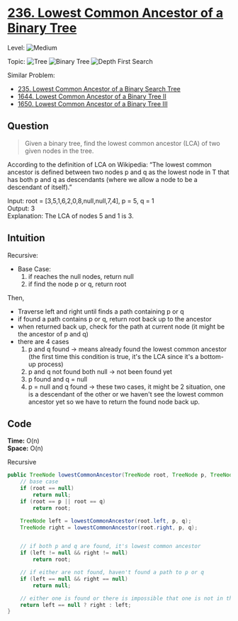 # [236. Lowest Common Ancestor of a Binary Tree](https://leetcode.com/problems/lowest-common-ancestor-of-a-binary-tree/)

Level:
![Medium](https://img.shields.io/badge/-Medium-ff8000)

Topic:
![Tree](https://img.shields.io/badge/-Tree-70db70)
![Binary Tree](https://img.shields.io/badge/-Binary_Tree-5cd65c)
![Depth First Search](https://img.shields.io/badge/-Depth_First_Search-47d147)

Similar Problem:

- [235. Lowest Common Ancestor of a Binary Search Tree](0235.md)
- [1644. Lowest Common Ancestor of a Binary Tree II](1644.md)
- [1650. Lowest Common Ancestor of a Binary Tree III](1650.md)

## Question

> Given a binary tree, find the lowest common ancestor (LCA) of two given nodes in the tree.

According to the definition of LCA on Wikipedia: “The lowest common ancestor is defined between two nodes p and q as the lowest node in T that has both p and q as descendants (where we allow a node to be a descendant of itself).”

Input: root = [3,5,1,6,2,0,8,null,null,7,4], p = 5, q = 1  
Output: 3  
Explanation: The LCA of nodes 5 and 1 is 3.

## Intuition

Recursive:

- Base Case:
  1. if reaches the null nodes, return null
  2. if find the node p or q, return root

Then,

- Traverse left and right until finds a path containing p or q
- if found a path contains p or q, return root back up to the ancestor
- when returned back up, check for the path at current node (it might be the ancestor of p and q)
- there are 4 cases
  1. p and q found -> means already found the lowest common ancestor (the first time this condition is true, it's the LCA since it's a bottom-up process)
  2. p and q not found both null -> not been found yet
  3. p found and q = null
  4. p = null and q found -> these two cases, it might be 2 situation, one is a descendant of the other or we haven't see the lowest common ancestor yet so we have to return the found node back up.

## Code

**Time:** O(n)  
**Space:** O(n)

Recursive

```java
public TreeNode lowestCommonAncestor(TreeNode root, TreeNode p, TreeNode q) {
    // base case
    if (root == null)
        return null;
    if (root == p || root == q)
        return root;

    TreeNode left = lowestCommonAncestor(root.left, p, q);
    TreeNode right = lowestCommonAncestor(root.right, p, q);


    // if both p and q are found, it's lowest common ancestor
    if (left != null && right != null)
        return root;

    // if either are not found, haven't found a path to p or q
    if (left == null && right == null)
        return null;

    // either one is found or there is impossible that one is not in the subtree of another
    return left == null ? right : left;
}
```
